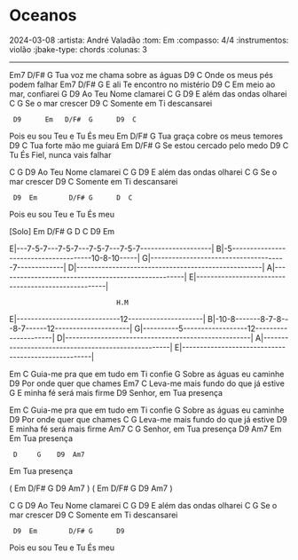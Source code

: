 # Oceanos
2024-03-08
:artista: André Valadão
:tom: Em
:compasso: 4/4
:instrumentos: violão
:jbake-type: chords
:colunas: 3

----



 Em7              D/F#    G
Tua voz me chama sobre as águas
         D9             C
Onde os meus pés podem falhar
Em7                 D/F#  G
 E ali Te encontro no mistério
        D9             C
Em meio ao mar, confiarei
        G         D9
Ao Teu Nome clamarei
C          G          D9
E além das ondas olharei
C             G
Se o mar crescer
        D9             C
Somente em Ti descansarei

     D9      Em   D/F#  G      D9  C
Pois eu sou Teu e   Tu  És meu
Em                   D/F#   G
 Tua graça cobre os meus temores
        D9            C
Tua forte mão me guiará
 Em              D/F#  G
Se estou cercado pelo medo
       D9               C
Tu És Fiel, nunca vais falhar

C        G         D9
 Ao Teu Nome clamarei
C          G          D9
E além das ondas olharei
 C            G
Se o mar crescer
        D9             C
Somente em Ti descansarei

     D9  Em        D/F# G      D  C
Pois eu sou Teu e Tu    És meu

[Solo] Em  D/F#  G  D
       C  D9  Em 

E|---7-5-7---7-5-7---7-5-7---7-5-7--------------------|
B|-5--------------------------------------10-8-10-----|
G|--------------------------------------7-------------|
D|----------------------------------------------------|
A|----------------------------------------------------|
E|----------------------------------------------------|

                               H.M
E|-----------------------------12---------------------|
B|-10-8-------8-7-8---8-7------12---------------------|
G|----------5------------------12---------------------|
D|----------------------------------------------------|
A|----------------------------------------------------|
E|----------------------------------------------------|

Em                   C
 Guia-me pra que em tudo em Ti confie
         G
Sobre as águas eu caminhe
    D9
Por onde quer que chames
Em7                   C
  Leva-me mais fundo do que já estive
         G
E minha fé será mais firme
    D9
Senhor, em Tua presença

Em                   C
 Guia-me pra que em tudo em Ti confie
         G
Sobre as águas eu caminhe
    D9
Por onde quer que chames
C                     G
  Leva-me mais fundo do que já estive
         D9
E minha fé será mais firme
    Am7                 C  G
Senhor, em Tua presença
           D9    Am7   Em
Em Tua presença

     D     G    D9  Am7  
Em Tua presença       

( Em  D/F#  G  D9  Am7 )
( Em  D/F#  G  D9  Am7 )
         
C        G         D9
 Ao Teu Nome clamarei
C          G          D9
E além das ondas olharei
 C            G
Se o mar crescer
        D9             C
Somente em Ti descansarei

     D9  Em        D/F# G      D9
Pois eu sou Teu e Tu    És meu

```
